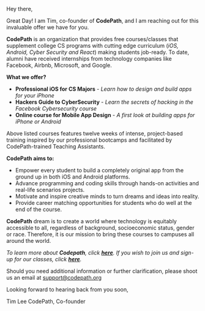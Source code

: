 Hey there,

Great Day! I am Tim, co-founder of **CodePath**, and I am reaching out for this invaluable offer we have for you.

**CodePath** is an organization that provides free courses/classes that supplement college CS programs with cutting edge curriculum (*iOS, Android, Cyber Security and React*) making students job-ready. To date, alumni have received internships from technology companies like Facebook, Airbnb, Microsoft, and Google. 

**What we offer?**

 - **Professional iOS for CS Majors** - *Learn how to design and build apps for your iPhone*
 - **Hackers Guide to CyberSecurity** - *Learn the secrets of hacking in the Facebook Cybersecurity course*
 - **Online course for Mobile App Design** - *A first look at building apps for iPhone or Android*

Above listed courses features twelve weeks of intense, project-based training inspired by our professional bootcamps and facilitated by CodePath-trained Teaching Assistants.

**CodePath aims to:**

 - Empower every student to build a completely original app from the ground up in both iOS and Android platforms.
 - Advance programming and coding skills through hands-on activities and real-life scenarios projects.
 - Motivate and inspire creative minds to turn  dreams and ideas into reality.
 - Provide career matching opportunities for students who do well at the end of the course.

**CodePath** dream is to create a world where technology is equitably accessible to all, regardless of background, socioeconomic status, gender or race. Therefore, it is our mission to bring these courses to campuses all around the world.

*To learn more about **Codepath**, click [**here**](https://codepath.org/).*
*If you wish to join us and sign-up for our classes, click [**here**](https://codepath.org/classes).*

Should you need additional information or further clarification, please shoot us an email at support@codepath.org 

Looking forward to hearing back from you soon,

Tim Lee
CodePath, Co-founder
